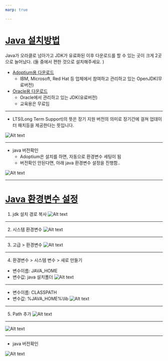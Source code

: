 ```yaml
---
marp: true

---
```

# [Java 설치방법](https://offbyone.tistory.com/436) 
Java가 오라클로 넘아가고 JDK가 유료화된 이후 다운로드를 할 수 있는 곳이 크게 2곳으로 늘어났다. (둘 중에서 편한 것으로 설치해주세요. ) 
- [Adoptium용 다운로드](https://adoptium.net/)
  - IBM, Microsoft, Red Hat 등 업체에서 참여하고 관리하고 있는 OpenJDK(무료버전)
- [Oracle용 다운로드](https://www.oracle.com/java/technologies/javase/jdk17-archive-downloads.html)
  - Oracle에서 관리하고 있는 JDK(유료버전)
  - 교육용은 무료임 

---
- LTS(Long Term Support)의 뜻은 장기 지원 버전의 의미로 장기간에 걸쳐 업데이터 패치등을 제공한다는 뜻입니다.

![Alt text](./img/java/image.png)

---
- java 버전확인 
  - Adoptium은 설치를 하면, 자동으로 환경변수 세팅이 됨
  - 버전확인 안된다면, 아래 java 환경변수 설정을 진행함..

![Alt text](./img/java/image-2.png)

---
# [Java 환경변수 설정](https://coding-factory.tistory.com/838)

1. jdk 설치 경로 복사 
![Alt text](./img/java/image-1.png)

---
2. 시스템 환경변수 
![Alt text](./img/java/image-3.png)

---
3. 고급 > 환경변수 
![Alt text](./img/java/image-4.png)

---
4. 환경변수 > 시스템 변수 > 새로 만들기 
- 변수이름: JAVA_HOME
- 변수값: java 설치폴더 
![Alt text](./img/java/image-5.png)

---
- 변수이름: CLASSPATH
- 변수값: %JAVA_HOME%\lib 
![Alt text](./img/java/image-6.png)

---
5. Path 추가 
![Alt text](./img/java/image-7.png)

---
![Alt text](./img/java/image-8.png)

---
- java 버전확인 

![Alt text](./img/java/image-2.png)

